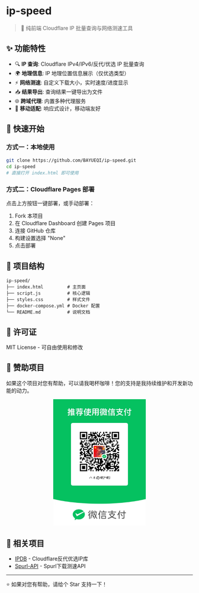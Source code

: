 # ip-speed

> 🚀 纯前端 Cloudflare IP 批量查询与网络测速工具


## ✨ 功能特性

- 🔍 **IP 查询**: Cloudflare IPv4/IPv6/反代/优选 IP 批量查询
- 🌍 **地理信息**: IP 地理位置信息展示（仅优选类型）
- ⚡ **网络测速**: 自定义下载大小，实时速度/进度显示
- 📥 **结果导出**: 查询结果一键导出为文件
- 🌐 **跨域代理**: 内置多种代理服务
- 📱 **移动适配**: 响应式设计，移动端友好

## 🚀 快速开始

### 方式一：本地使用
```bash
git clone https://github.com/BAYUEQI/ip-speed.git
cd ip-speed
# 直接打开 index.html 即可使用
```

### 方式二：Cloudflare Pages 部署
点击上方按钮一键部署，或手动部署：
1. Fork 本项目
2. 在 Cloudflare Dashboard 创建 Pages 项目
3. 连接 GitHub 仓库
4. 构建设置选择 "None"
5. 点击部署

## 📁 项目结构
```
ip-speed/
├── index.html         # 主页面
├── script.js          # 核心逻辑
├── styles.css         # 样式文件
├── docker-compose.yml # Docker 配置
└── README.md          # 说明文档
```

## 📄 许可证
MIT License - 可自由使用和修改
## 💖 赞助项目

如果这个项目对您有帮助，可以请我喝杯咖啡！您的支持是我持续维护和开发新功能的动力。

<p align="center">
  <img src="assets/wechat_sponsor.jpg" width="250">
</p>

## 🔗 相关项目
- [IPDB](https://github.com/ymyuuu/IPDB) - Cloudflare反代优选IP库
- [Spurl-API](https://github.com/ymyuuu/Spurl-API) - Spurl下载测速API

---
⭐ 如果对您有帮助，请给个 Star 支持一下！

